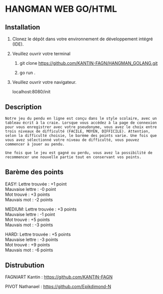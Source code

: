 # HANGMAN WEB GO/HTML

## Installation

1. Clonez le dépôt dans votre environnement de développement intégré (IDE).

2. Veuillez ouvrir votre terminal

    1. git clone https://github.com/KANTIN-FAGN/HANGMAN_GOLANG.git

    2. go run .

3. Veuillez ouvrir votre navigateur.

    localhost:8080/init

## Description

    Notre jeu du pendu en ligne est conçu dans le style scolaire, avec un tableau écrit à la craie. Lorsque vous accédez à la page de connexion pour vous enregistrer avec votre pseudonyme, vous avez le choix entre trois niveaux de difficulté (FACILE, MOYEN, DIFFICILE). Attention, selon la difficulté choisie, le barème des points varie. Une fois que vous avez sélectionné votre niveau de difficulté, vous pouvez commencer à jouer au pendu.
    
    Une fois que le jeu est gagné ou perdu, vous avez la possibilité de recommencer une nouvelle partie tout en conservant vos points.

## Barème des points

EASY:   Lettre trouvée : +1 point  
        Mauvaise lettre : -0 point  
        Mot trouvé : +3 points  
        Mauvais mot : -2 points  

MEDIUM: Lettre trouvée : +3 points  
        Mauvaise lettre : -1 point  
        Mot trouvé : +5 points  
        Mauvais mot : -3 points  

HARD:   Lettre trouvée : +5 points  
        Mauvaise lettre : -3 points  
        Mot trouvé : +9 points  
        Mauvais mot : -6 points  

## Distrubution

FAGNIART Kantin : https://github.com/KANTIN-FAGN

PIVOT Nathanael : https://github.com/Epikdimond-N